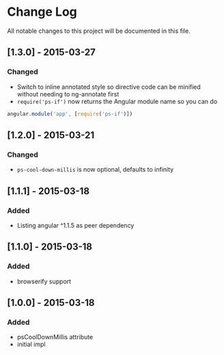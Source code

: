 # Change Log

All notable changes to this project will be documented in this file.

## [1.3.0] - 2015-03-27
### Changed

- Switch to inline annotated style so directive code can be minified without needing to ng-annotate first
- `require('ps-if')` now returns the Angular module name so you can do
```js
angular.module('app', [require('ps-if')])
```

## [1.2.0] - 2015-03-21
### Changed

- `ps-cool-down-millis` is now optional, defaults to infinity

## [1.1.1] - 2015-03-18
### Added

- Listing angular ^1.1.5 as peer dependency

## [1.1.0] - 2015-03-18
### Added

- browserify support

## [1.0.0] - 2015-03-18
### Added

- psCoolDownMillis attribute
- initial impl